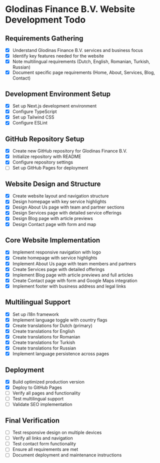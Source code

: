 # Glodinas Finance B.V. Website Development Todo

## Requirements Gathering
- [x] Understand Glodinas Finance B.V. services and business focus
- [x] Identify key features needed for the website
- [x] Note multilingual requirements (Dutch, English, Romanian, Turkish, Russian)
- [x] Document specific page requirements (Home, About, Services, Blog, Contact)

## Development Environment Setup
- [x] Set up Next.js development environment
- [x] Configure TypeScript
- [x] Set up Tailwind CSS
- [x] Configure ESLint

## GitHub Repository Setup
- [x] Create new GitHub repository for Glodinas Finance B.V.
- [x] Initialize repository with README
- [x] Configure repository settings
- [ ] Set up GitHub Pages for deployment

## Website Design and Structure
- [x] Create website layout and navigation structure
- [x] Design homepage with key service highlights
- [x] Design About Us page with team and partner sections
- [x] Design Services page with detailed service offerings
- [x] Design Blog page with article previews
- [x] Design Contact page with form and map

## Core Website Implementation
- [x] Implement responsive navigation with logo
- [x] Create homepage with service highlights
- [x] Implement About Us page with team members and partners
- [x] Create Services page with detailed offerings
- [x] Implement Blog page with article previews and full articles
- [x] Create Contact page with form and Google Maps integration
- [x] Implement footer with business address and legal links

## Multilingual Support
- [x] Set up i18n framework
- [x] Implement language toggle with country flags
- [x] Create translations for Dutch (primary)
- [x] Create translations for English
- [x] Create translations for Romanian
- [x] Create translations for Turkish
- [x] Create translations for Russian
- [x] Implement language persistence across pages

## Deployment
- [x] Build optimized production version
- [x] Deploy to GitHub Pages
- [ ] Verify all pages and functionality
- [ ] Test multilingual support
- [ ] Validate SEO implementation

## Final Verification
- [ ] Test responsive design on multiple devices
- [ ] Verify all links and navigation
- [ ] Test contact form functionality
- [ ] Ensure all requirements are met
- [ ] Document deployment and maintenance instructions
